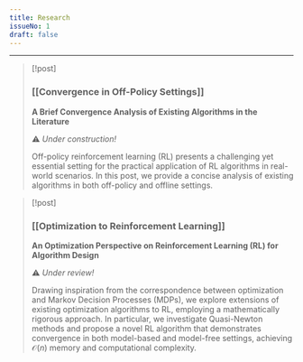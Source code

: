 ```yaml
---
title: Research
issueNo: 1
draft: false    
---
```


<!-- #  Software -->

- - -

> [!post]
> ### [[Convergence in Off-Policy Settings]]
> **A Brief Convergence Analysis of Existing Algorithms in the Literature**
>
> ⚠️ *Under construction!*
>
> Off-policy reinforcement learning (RL) presents a challenging yet essential setting for the practical application of RL algorithms in real-world scenarios. In this post, we provide a concise analysis of existing algorithms in both off-policy and offline settings.


> [!post]
> ### [[Optimization to Reinforcement Learning]]
> **An Optimization Perspective on Reinforcement Learning (RL) for Algorithm Design**
>
> ⚠️ *Under review!*
>
> Drawing inspiration from the correspondence between optimization and Markov Decision Processes (MDPs), we explore extensions of existing optimization algorithms to RL, employing a mathematically rigorous approach. In particular, we investigate Quasi-Newton methods and propose a novel RL algorithm that demonstrates convergence in both model-based and model-free settings, achieving $\mathcal{O}(n)$ memory and computational complexity.

